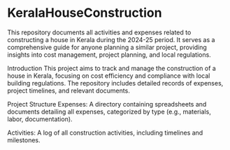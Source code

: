 # KeralaHouseConstruction
This repository documents all activities and expenses related to constructing a house in Kerala during the 2024-25 period. It serves as a comprehensive guide for anyone planning a similar project, providing insights into cost management, project planning, and local regulations.

Introduction
This project aims to track and manage the construction of a house in Kerala, focusing on cost efficiency and compliance with local building regulations. The repository includes detailed records of expenses, project timelines, and relevant documents.

Project Structure
Expenses: A directory containing spreadsheets and documents detailing all expenses, categorized by type (e.g., materials, labor, documentation).

Activities: A log of all construction activities, including timelines and milestones.
